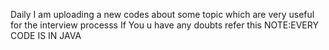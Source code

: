 Daily I am uploading a new codes about some topic which are very useful for the interview processs If You u have any doubts refer this
                                                NOTE:EVERY CODE IS IN JAVA
